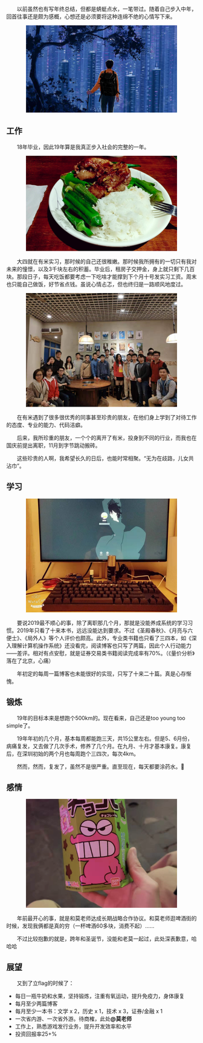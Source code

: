 &#8195;&#8195;以前虽然也有写年终总结，但都是蜻蜓点水，一笔带过。随着自己步入中年，回首往事还是颇为感概，心想还是必须要将这种连绵不绝的心情写下来。

<p align="center">
<img src="./imgs/任我行.png" alt="《任我行》——陈奕迅" width="400"/>
</p>

## 工作

&#8195;&#8195;18年毕业，因此19年算是我真正步入社会的完整的一年。

<p align="center">
<img src="./imgs/塞纳河公寓的午餐.png" alt="塞纳河公寓的午餐" width="400"/>
</p>

&#8195;&#8195;大四就在有米实习，那时候的自己还很稚嫩。那时候我所拥有的一切只有我对未来的憧憬，以及3千块左右的积蓄。毕业后，租房子交押金，身上就只剩下几百块。那段日子，每天吃饭都要考虑一下吃啥才能撑到下个月十号发实习工资。周末也只能自己做饭，好节省点钱。虽说心情忐忑，但也终归是一路顺风地度过。

<p align="center">
<img src="./imgs/有米ADN.jpeg" alt="有米ADN" width="400"/>
</p>
&#8195;&#8195;在有米遇到了很多很优秀的同事甚至珍贵的朋友，在他们身上学到了对待工作的态度、专业的能力、代码洁癖。

&#8195;&#8195;后来，我所珍重的朋友，一个个的离开了有米，投身到不同的行业，而我也在国庆前提出离职，11月到字节跳动搬砖。

&#8195;&#8195;这些珍贵的人啊，我希望长久的日后，也能时常相聚。“无为在歧路，儿女共沾巾”。

## 学习

<p align="center">
<img src="./imgs/塞纳河公寓.jpeg" alt="塞纳河公寓" width="400"/>
</p>
&#8195;&#8195;要说2019最不顺心的事，除了离职那几个月，那就是没能养成系统的学习习惯。2019年只看了十来本书，远远没能达到要求。不过《圣殿春秋》、《月亮与六便士》、《局外人》等个人评价也颇高。此外，专业类书籍也只看了三四本，如《深入理解计算机操作系统》还没看完，阅读博客也只写了两篇，因此个人行动能力——差评。相对有点安慰，就是证券交易类书籍阅读完成率有70%。（《量价分析》落在了北京，心痛）

&#8195;&#8195;年初定的每周一篇博客也未能很好的实现，只写了十来二十篇。真是心存惭愧。

## 锻炼

&#8195;&#8195;19年的目标本来是想跑个500km的。现在看来，自己还是too young too simple了。

&#8195;&#8195;19年年初的几个月，基本每周都能跑三天，共15公里左右。但是5、6月份，病痛复发，又去做了几次手术，修养了几个月。在九月、十月才基本康复。康复后，在深圳初始的两个月也每周跑个三四次，每次4km。

&#8195;&#8195;然而，然而，复发了，虽然不是很严重。直至现在，每天都要涂药水。🤮

## 感情
<p align="center">
<img src="./imgs/和莫老师在啤酒街.png" alt="和莫老师在啤酒街" width="400"/>
</p>

&#8195;&#8195;年前最开心的事，就是和莫老师达成长期战略合作协议。和莫老师逛啤酒街的时候，发现我俩都是真的穷（一杯啤酒60多块，消费不起）......

&#8195;&#8195;不过比较抱歉的就是，跨年和圣诞节，没能和老莫一起过，此处深表歉意，哈哈哈

## 展望

&#8195;&#8195;又到了立flag的时候了：
- 每日一瓶牛奶和水果，坚持锻炼，注重有氧运动，提升免疫力，身体康复
- 每月至少两篇博客
- 每月至少一本书：文学 x 2，历史 x 1，技术 x 3，证券/金融 x 1
- 一次省内游、一次省外游。待商榷，此处<strong>@莫老师</strong>
- 工作上，熟悉游戏发行业务，提升开发效率和水平
- 投资回报率25+%
